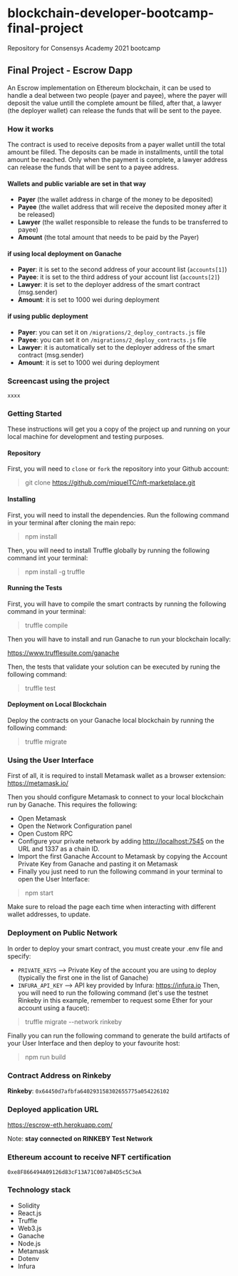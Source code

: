 # blockchain-developer-bootcamp-final-project

Repository for Consensys Academy 2021 bootcamp

## Final Project - Escrow Dapp

An Escrow implementation on Ethereum blockchain, it can be used to handle a deal between two people (payer and payee), where the payer will deposit the value untill the complete amount be filled, after that, a lawyer (the deployer wallet) can release the funds that will be sent to the payee.

### How it works

The contract is used to receive deposits from a payer wallet untill the total amount be filled. The deposits can be made in installments, untill the total amount be reached. Only when the payment is complete, a lawyer address can release the funds that will be sent to a payee address.

#### Wallets and public variable are set in that way

- **Payer** (the wallet address in charge of the money to be deposited)
- **Payee** (the wallet address that will receive the deposited money after it be released)
- **Lawyer** (the wallet responsible to release the funds to be transferred to payee)
- **Amount** (the total amount that needs to be paid by the Payer)

#### if using local deployment on Ganache

- **Payer**: it is set to the second address of your account list (`accounts[1]`)
- **Payee**: it is set to the third address of your account list (`accounts[2]`)
- **Lawyer**: it is set to the deployer address of the smart contract (msg.sender)
- **Amount**: it is set to 1000 wei during deployment

#### if using public deployment

- **Payer**: you can set it on `/migrations/2_deploy_contracts.js` file
- **Payee**: you can set it on `/migrations/2_deploy_contracts.js` file
- **Lawyer**: it is automatically set to the deployer address of the smart contract (msg.sender)
- **Amount**: it is set to 1000 wei during deployment

### Screencast using the project

`xxxx`

### Getting Started

These instructions will get you a copy of the project up and running on your local machine for development and testing purposes.

#### Repository

First, you will need to `clone` or `fork` the repository into your Github account:

> git clone <https://github.com/miquelTC/nft-marketplace.git>

#### Installing

First, you will need to install the dependencies. Run the following command in your terminal after cloning the main repo:

> npm install

Then, you will need to install Truffle globally by running the following command int your terminal:

> npm install -g truffle

#### Running the Tests

First, you will have to compile the smart contracts by running the following command in your terminal:

> truffle compile

Then you will have to install and run Ganache to run your blockchain locally:

<https://www.trufflesuite.com/ganache>

Then, the tests that validate your solution can be executed by runing the following command:

> truffle test

#### Deployment on Local Blockchain

Deploy the contracts on your Ganache local blockchain by running the following command:

> truffle migrate

### Using the User Interface

First of all, it is required to install Metamask wallet as a browser extension: <https://metamask.io/>

Then you should configure Metamask to connect to your local blockchain run by Ganache. This requires the following:

- Open Metamask
- Open the Network Configuration panel
- Open Custom RPC
- Configure your private network by adding <http://localhost:7545> on the URL and 1337 as a chain ID.
- Import the first Ganache Account to Metamask by copying the Account Private Key from Ganache and pasting it on Metamask
- Finally you just need to run the following command in your terminal to open the User Interface:

> npm start

Make sure to reload the page each time when interacting with different wallet addresses, to update.

### Deployment on Public Network

In order to deploy your smart contract, you must create your .env file and specify:

- `PRIVATE_KEYS` --> Private Key of the account you are using to deploy (typically the first one in the list of Ganache)
- `INFURA_API_KEY` --> API key provided by Infura: <https://infura.io>
Then, you will need to run the following command (let's use the testnet Rinkeby in this example, remember to request some Ether for your account using a faucet):

> truffle migrate --network rinkeby

Finally you can run the following command to generate the build artifacts of your User Interface and then deploy to your favourite host:

> npm run build

### Contract Address on Rinkeby

**Rinkeby**: `0x64450d7afbfa640293158302655775a054226102`

### Deployed application URL

<https://escrow-eth.herokuapp.com/>

Note: **stay connected on RINKEBY Test Network**

### Ethereum account to receive NFT certification

`0xe8F866494A09126d83cF13A71C007aB4D5c5C3eA`

### Technology stack

- Solidity
- React.js
- Truffle
- Web3.js
- Ganache
- Node.js
- Metamask
- Dotenv
- Infura
